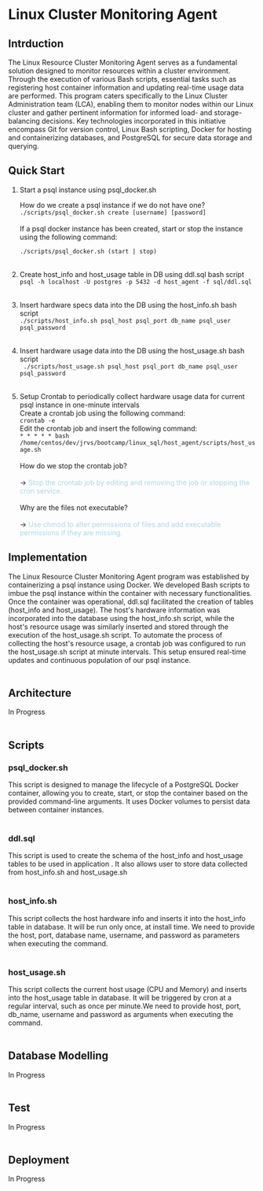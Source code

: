 # Linux Cluster Monitoring Agent
## Intrduction
The Linux Resource Cluster Monitoring Agent serves as a fundamental solution designed to monitor resources within a cluster environment. Through the execution of various Bash scripts, essential tasks such as registering host container information and updating real-time usage data are performed. This program caters specifically to the Linux Cluster Administration team (LCA), enabling them to monitor nodes within our Linux cluster and gather pertinent information for informed load- and storage-balancing decisions. Key technologies incorporated in this initiative encompass Git for version control, Linux Bash scripting, Docker for hosting and containerizing databases, and PostgreSQL for secure data storage and querying.
## Quick Start
1. Start a psql instance using psql_docker.sh

   How do we create a psql instance if we do not have one?
`./scripts/psql_docker.sh create [username] [password]`
<br></br>
   If a psql docker instance has been created, start or stop the instance using the following command:

   `./scripts/psql_docker.sh (start | stop)`<br></br>
2. Create host_info and host_usage table in DB using ddl.sql bash script
`psql -h localhost -U postgres -p 5432 -d host_agent -f sql/ddl.sql`
<br></br>
3. Insert hardware specs data into the DB using the host_info.sh bash script</br>
`./scripts/host_info.sh psql_host psql_port db_name psql_user psql_password`
<br></br>
4. Insert hardware usage data into the DB using the host_usage.sh bash script</br>
` ./scripts/host_usage.sh psql_host psql_port db_name psql_user psql_password`<br></br>
5. Setup Crontab to periodically collect hardware usage data for current psql instance in one-minute intervals</br>
   Create a crontab job using the following command:</br>
`crontab -e`</br>
   Edit the crontab job and insert the following command:</br>
`* * * * * bash /home/centos/dev/jrvs/bootcamp/linux_sql/host_agent/scripts/host_usage.sh`
<br></br>
   How do we stop the crontab job?<br></br>
-> <font color=lightblue>Stop the crontab job by editing and removing the job or stopping the cron service.<br></br></font>
   Why are the files not executable?<br></br>
-> <font color=lightblue>Use chmod to alter permissions of files and add executable permissions if they are missing.</font>
## Implementation
The Linux Resource Cluster Monitoring Agent program was established by containerizing a psql instance using Docker. We developed Bash scripts to imbue the psql instance within the container with necessary functionalities. Once the container was operational, ddl.sql facilitated the creation of tables (host_info and host_usage). The host's hardware information was incorporated into the database using the host_info.sh script, while the host's resource usage was similarly inserted and stored through the execution of the host_usage.sh script. To automate the process of collecting the host's resource usage, a crontab job was configured to run the host_usage.sh script at minute intervals. This setup ensured real-time updates and continuous population of our psql instance.
<br></br>
## Architecture
 In Progress<br></br>
## Scripts
### psql_docker.sh
This script is designed to manage the lifecycle of a PostgreSQL Docker container, allowing you to create, start, or stop the container based on the provided command-line arguments. It uses Docker volumes to persist data between container instances.<br></br>
### ddl.sql
This script is used to create the schema of the host_info and host_usage tables to be used in application . It also allows user to store data collected from host_info.sh and host_usage.sh <br></br>
### host_info.sh
This script collects the host hardware info and inserts it into the host_info table in database. It will be run only once, at install time. We need to provide the host, port, database name, username, and password as parameters when executing the command.<br></br>
### host_usage.sh
This script collects the current host usage (CPU and Memory) and inserts into the host_usage table in database. It will be triggered by cron at a regular interval, such as once per minute.We need to provide host, port, db_name, username and password as arguments when executing the command.<br></br>
## Database Modelling
 In Progress<br></br>
## Test
 In Progress<br></br>
## Deployment
 In Progress














      

 